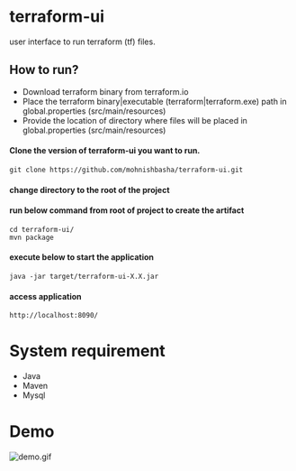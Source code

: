 # terraform-ui
user interface to run terraform (tf) files.

## How to run?

* Download terraform binary from terraform.io
* Place the terraform binary|executable (terraform|terraform.exe) path in global.properties (src/main/resources)
* Provide the location of directory where files will be placed in global.properties (src/main/resources)
#### Clone the version of terraform-ui you want to run.
```
git clone https://github.com/mohnishbasha/terraform-ui.git
```
#### change directory to the root of the project
#### run below command from root of project to create the artifact
```
cd terraform-ui/
mvn package
```
#### execute below to start the application
```
java -jar target/terraform-ui-X.X.jar
```
#### access application
```
http://localhost:8090/
```
# System requirement
* Java
* Maven
* Mysql

# Demo
![demo.gif](https://github.com/mohnishbasha/terraform-ui/blob/master/demo/demo.gif "demo")
